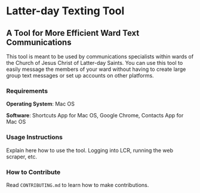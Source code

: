 # Latter-day Texting Tool
## A Tool for More Efficient Ward Text Communications

This tool is meant to be used by communications specialists within wards of 
the Church of Jesus Christ of Latter-day Saints. You can use this tool to easily
message the members of your ward without having to create large group text messages or 
set up accounts on other platforms.

### Requirements

**Operating System**: Mac OS

**Software**: Shortcuts App for Mac OS, Google Chrome, Contacts App for Mac OS

### Usage Instructions

Explain here how to use the tool. Logging into LCR, running the web scraper, etc.

### How to Contribute

Read `CONTRIBUTING.md` to learn how to make contributions.
